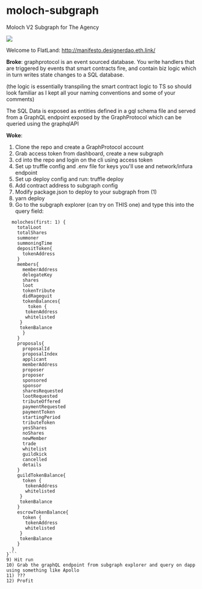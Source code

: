 # moloch-subgraph
Moloch V2 Subgraph for The Agency


![](facesofmoloch_sr.gif)


Welcome to FlatLand:
http://manifesto.designerdao.eth.link/


**Broke**: graphprotocol is an event sourced database. You write handlers that are triggered by events that smart contracts fire, and contain biz logic which in turn writes state changes to a SQL database.

(the logic is essentially transpiling the smart contract logic to TS so should look familiar as I kept all your naming conventions and some of your comments)

The SQL Data is exposed as entities defined in a gql schema file and served from a GraphQL endpoint exposed by the GraphProtocol which can be queried using the graphqlAPI

**Woke**: 
1) Clone the repo and create a GraphProtocol account
2) Grab access token from dashboard, create a new subgraph
3) cd into the repo and login on the cli using access token
3) Set up truffle config and .env file for keys you'll use and network/infura endpoint
4) Set up deploy config and run: truffle deploy <network>
5) Add contract address to subgraph config
6) Modify package.json to deploy to your subgraph from (1)
7) yarn deploy
8) Go to the subgraph explorer (can try on THIS one) and type this into the query field:
```{
  moloches(first: 1) {
    totalLoot
    totalShares
    summoner
    summoningTime
    depositToken{
      tokenAddress
    }
    members{
      memberAddress
      delegateKey
      shares
      loot
      tokenTribute
      didRagequit
      tokenBalances{
        token {
       tokenAddress
       whitelisted
     }
     tokenBalance
      }
    }
    proposals{
      proposalId
      proposalIndex
      applicant
      memberAddress
      proposer
      proposer
      sponsored
      sponsor
      sharesRequested
      lootRequested
      tributeOffered
      paymentRequested
      paymentToken
      startingPeriod
      tributeToken
      yesShares
      noShares
      newMember
      trade
      whitelist
      guildkick
      cancelled
      details
    }
    guildTokenBalance{
      token {
       tokenAddress
       whitelisted
     }
     tokenBalance
    }
    escrowTokenBalance{
      token {
       tokenAddress
       whitelisted
     }
     tokenBalance
    }
  }
}```
9) Hit run
10) Grab the graphQL endpoint from subgraph explorer and query on dapp using something like Apollo
11) ???
12) Profit
